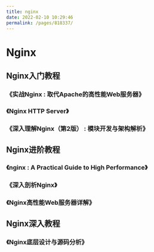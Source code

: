 ```yaml
---
title: nginx
date: 2022-02-10 10:29:46
permalink: /pages/818337/
---
```


# Nginx

## Nginx入门教程

### 《实战Nginx : 取代Apache的高性能Web服务器》

### 《Nginx HTTP Server》

### 《深入理解Nginx（第2版） : 模块开发与架构解析》

## Nginx进阶教程

### 《nginx : A Practical Guide to High Performance》

### 《深入剖析Nginx》

### 《Nginx高性能Web服务器详解》

## Nginx深入教程

### 《Nginx底层设计与源码分析》